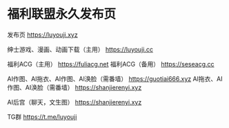 # 福利联盟永久发布页
发布页
https://luyouji.xyz

绅士游戏、漫画、动画下载（主用）
https://luyouji.cc

福利ACG（主用）
https://fuliacg.net
福利ACG（备用）
https://seseacg.cc

AI作图、AI拖衣、AI作图、AI涣脸（需番墙）
https://guotiai666.xyz
AI拖衣、AI作图、AI涣脸（需番墙）
https://shanjierenyi.xyz

AI后宫（聊天，文生图）
https://shanjierenyi.xyz

TG群
https://t.me/luyouji





